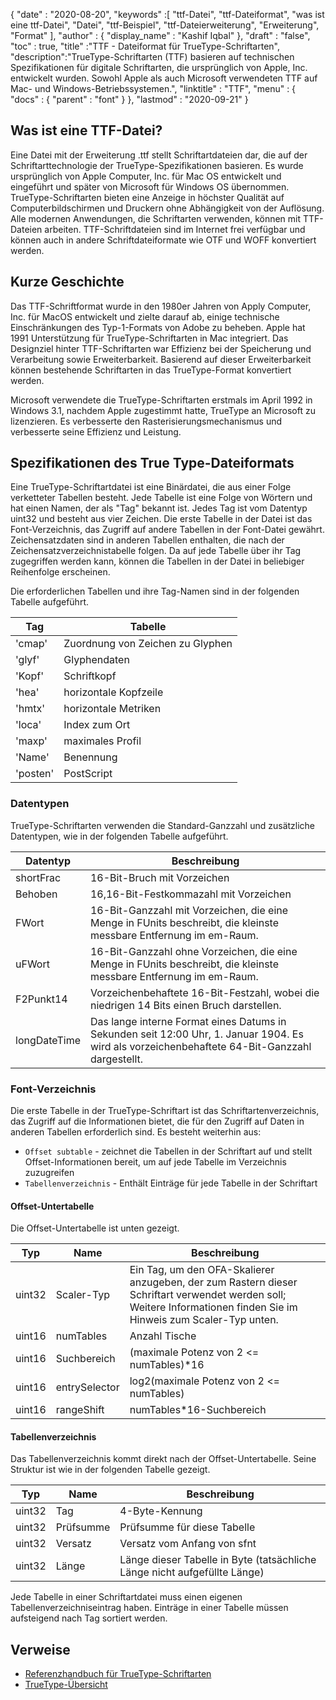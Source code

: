 {
  "date" : "2020-08-20",
  "keywords" :[ "ttf-Datei", "ttf-Dateiformat", "was ist eine ttf-Datei", "Datei", "ttf-Beispiel", "ttf-Dateierweiterung", "Erweiterung", "Format" ],
  "author" : {
    "display_name" : "Kashif Iqbal"
},
  "draft" : "false",
  "toc" : true,
  "title" :"TTF - Dateiformat für TrueType-Schriftarten",
  "description":"TrueType-Schriftarten (TTF) basieren auf technischen Spezifikationen für digitale Schriftarten, die ursprünglich von Apple, Inc. entwickelt wurden. Sowohl Apple als auch Microsoft verwendeten TTF auf Mac- und Windows-Betriebssystemen.",
  "linktitle" : "TTF",
  "menu" : {
    "docs" : {
      "parent" : "font"
}
},
  "lastmod" : "2020-09-21"
}

## Was ist eine TTF-Datei?

Eine Datei mit der Erweiterung .ttf stellt Schriftartdateien dar, die auf der Schriftarttechnologie der TrueType-Spezifikationen basieren. Es wurde ursprünglich von Apple Computer, Inc. für Mac OS entwickelt und eingeführt und später von Microsoft für Windows OS übernommen. TrueType-Schriftarten bieten eine Anzeige in höchster Qualität auf Computerbildschirmen und Druckern ohne Abhängigkeit von der Auflösung. Alle modernen Anwendungen, die Schriftarten verwenden, können mit TTF-Dateien arbeiten. TTF-Schriftdateien sind im Internet frei verfügbar und können auch in andere Schriftdateiformate wie OTF und WOFF konvertiert werden.

## Kurze Geschichte

Das TTF-Schriftformat wurde in den 1980er Jahren von Apply Computer, Inc. für MacOS entwickelt und zielte darauf ab, einige technische Einschränkungen des Typ-1-Formats von Adobe zu beheben. Apple hat 1991 Unterstützung für TrueType-Schriftarten in Mac integriert. Das Designziel hinter TTF-Schriftarten war Effizienz bei der Speicherung und Verarbeitung sowie Erweiterbarkeit. Basierend auf dieser Erweiterbarkeit können bestehende Schriftarten in das TrueType-Format konvertiert werden.

Microsoft verwendete die TrueType-Schriftarten erstmals im April 1992 in Windows 3.1, nachdem Apple zugestimmt hatte, TrueType an Microsoft zu lizenzieren. Es verbesserte den Rasterisierungsmechanismus und verbesserte seine Effizienz und Leistung.

## Spezifikationen des True Type-Dateiformats

Eine TrueType-Schriftartdatei ist eine Binärdatei, die aus einer Folge verketteter Tabellen besteht. Jede Tabelle ist eine Folge von Wörtern und hat einen Namen, der als "Tag" bekannt ist. Jedes Tag ist vom Datentyp uint32 und besteht aus vier Zeichen. Die erste Tabelle in der Datei ist das Font-Verzeichnis, das Zugriff auf andere Tabellen in der Font-Datei gewährt. Zeichensatzdaten sind in anderen Tabellen enthalten, die nach der Zeichensatzverzeichnistabelle folgen. Da auf jede Tabelle über ihr Tag zugegriffen werden kann, können die Tabellen in der Datei in beliebiger Reihenfolge erscheinen.

Die erforderlichen Tabellen und ihre Tag-Namen sind in der folgenden Tabelle aufgeführt.

|**Tag**|**Tabelle**|
---|---|
|'cmap'| Zuordnung von Zeichen zu Glyphen|
|'glyf'| Glyphendaten|
|'Kopf'| Schriftkopf |
|'hea'| horizontale Kopfzeile|
|'hmtx'| horizontale Metriken|
|'loca'| Index zum Ort|
|'maxp'| maximales Profil|
|'Name'| Benennung|
|'posten'| PostScript|

### Datentypen
TrueType-Schriftarten verwenden die Standard-Ganzzahl und zusätzliche Datentypen, wie in der folgenden Tabelle aufgeführt.

|**Datentyp** | **Beschreibung** |
---|---|
|shortFrac| 16-Bit-Bruch mit Vorzeichen|
|Behoben| 16,16-Bit-Festkommazahl mit Vorzeichen|
|FWort| 16-Bit-Ganzzahl mit Vorzeichen, die eine Menge in FUnits beschreibt, die kleinste messbare Entfernung im em-Raum.|
|uFWort| 16-Bit-Ganzzahl ohne Vorzeichen, die eine Menge in FUnits beschreibt, die kleinste messbare Entfernung im em-Raum.|
|F2Punkt14| Vorzeichenbehaftete 16-Bit-Festzahl, wobei die niedrigen 14 Bits einen Bruch darstellen.|
|longDateTime| Das lange interne Format eines Datums in Sekunden seit 12:00 Uhr, 1. Januar 1904. Es wird als vorzeichenbehaftete 64-Bit-Ganzzahl dargestellt.|

### Font-Verzeichnis

Die erste Tabelle in der TrueType-Schriftart ist das Schriftartenverzeichnis, das Zugriff auf die Informationen bietet, die für den Zugriff auf Daten in anderen Tabellen erforderlich sind. Es besteht weiterhin aus:

* `Offset subtable` - zeichnet die Tabellen in der Schriftart auf und stellt Offset-Informationen bereit, um auf jede Tabelle im Verzeichnis zuzugreifen
* `Tabellenverzeichnis` - Enthält Einträge für jede Tabelle in der Schriftart

#### Offset-Untertabelle
Die Offset-Untertabelle ist unten gezeigt.

|**Typ**|**Name**|**Beschreibung**|
---|---|---|
|uint32| Scaler-Typ| Ein Tag, um den OFA-Skalierer anzugeben, der zum Rastern dieser Schriftart verwendet werden soll; Weitere Informationen finden Sie im Hinweis zum Scaler-Typ unten.|
|uint16| numTables| Anzahl Tische|
|uint16| Suchbereich| (maximale Potenz von 2 <= numTables)*16|
|uint16| entrySelector| log2(maximale Potenz von 2 <= numTables)|
|uint16| rangeShift| numTables*16-Suchbereich|

#### Tabellenverzeichnis
Das Tabellenverzeichnis kommt direkt nach der Offset-Untertabelle. Seine Struktur ist wie in der folgenden Tabelle gezeigt.

|**Typ**|**Name**|**Beschreibung**|
---|---|---|
|uint32| Tag| 4-Byte-Kennung|
|uint32| Prüfsumme| Prüfsumme für diese Tabelle|
|uint32| Versatz| Versatz vom Anfang von sfnt|
|uint32| Länge| Länge dieser Tabelle in Byte (tatsächliche Länge nicht aufgefüllte Länge)|

Jede Tabelle in einer Schriftartdatei muss einen eigenen Tabellenverzeichniseintrag haben. Einträge in einer Tabelle müssen aufsteigend nach Tag sortiert werden.


## Verweise
* [Referenzhandbuch für TrueType-Schriftarten](https://developer.apple.com/fonts/TrueType-Reference-Manual/)
* [TrueType-Übersicht](https://learn.microsoft.com/en-us/typography/truetype/)

